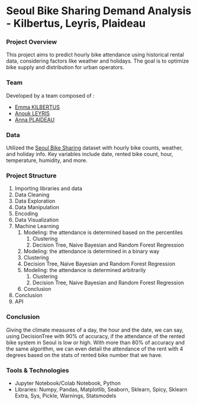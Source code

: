 # Seoul Bike Sharing Demand Analysis - Kilbertus, Leyris, Plaideau

### Project Overview
This project aims to predict hourly bike attendance using historical rental data, considering factors like weather and holidays. The goal is to optimize bike supply and distribution for urban operators.

### Team
Developed by a team composed of :
* [Emma KILBERTUS](www.linkedin.com/in/emma-kilbertus/ "Emma KILBERTUS")
* [Anouk LEYRIS](www.linkedin.com/in/anouk-leyris-25a178251/ "Anouk LEYRIS")
* [Anna PLAIDEAU](https://www.linkedin.com/in/anna-plaideau-609074206/ "Anna PLAIDEA")

### Data
Utilized the [Seoul Bike Sharing](https://archive.ics.uci.edu/dataset/560/seoul+bike+sharing+demand "Seoul Bike Sharing")
dataset with hourly bike counts, weather, and holiday info. Key variables include date, rented bike count, hour, temperature, humidity, and more.

### Project Structure
1. Importing libraries and data
2. Data Cleaning
  1. Data Exploration
  2. Data Manipulation
  3. Encoding
4. Data Visualization
5. Machine Learning
   1. Modeling: the attendance is determined based on the percentiles
      1. Clustering
      2. Decision Tree, Naive Bayesian and Random Forest Regression
   2. Modeling: the attendance is determined in a binary way
     1. Clustering
     2. Decision Tree, Naive Bayesian and Random Forest Regression
   3. Modeling: the attendance is determined arbitrarily
      1. Clustering
      2. Decision Tree, Naive Bayesian and Random Forest Regression
   4. Conclusion
6. Conclusion
7. API

### Conclusion
Giving the climate measures of a day, the hour and the date, we can say, using DecisionTree with 90% of accuracy, if the attendance of the rented bike system in Seoul is low or high. With more than 80% of accuracy and the same algorithm, we can even detail the attendance of the rent with 4 degrees based on the stats of rented bike number that we have.

### Tools & Technologies
* Jupyter Notebook/Colab Notebook, Python
* Libraries: Numpy, Pandas, Matplotlib, Seaborn, Sklearn, Spicy, Sklearn Extra, Sys, Pickle, Warnings, Statsmodels
